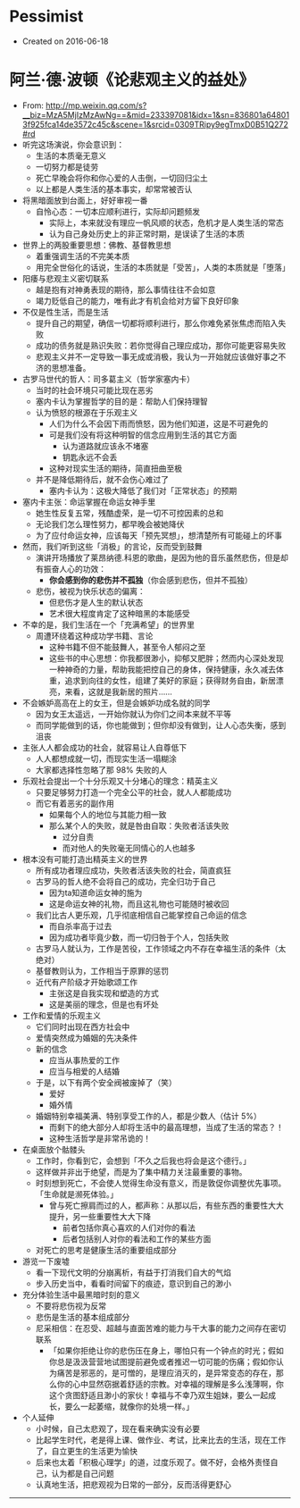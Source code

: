 # Pessimist

- Created on 2016-06-18


#  阿兰·德·波顿《论悲观主义的益处》

- From: <http://mp.weixin.qq.com/s?__biz=MzA5MjIzMzAwNg==&mid=233397081&idx=1&sn=836801a648013f925fca14de3572c45c&scene=1&srcid=0309TRipy9egTmxD0B51Q272#rd>
- 听完这场演说，你会意识到：
    - 生活的本质毫无意义
    - 一切努力都是徒劳
    - 死亡早晚会将你和你心爱的人击倒，一切回归尘土
    - 以上都是人类生活的基本事实，却常常被否认
- 将黑暗面放到台面上，好好审视一番
    - 自怜心态：一切本应顺利进行，实际却问题频发
        - 实际上，本来就没有理应一帆风顺的状态，危机才是人类生活的常态
        - 认为自己身处历史上的非正常时期，是误读了生活的本质
- 世界上的两股重要思想：佛教、基督教思想
    - 着重强调生活的不完美本质
    - 用完全世俗化的话说，生活的本质就是「受苦」，人类的本质就是「堕落」
- 阳痿与悲观主义密切联系
    - 越是抱有对神勇表现的期待，那么事情往往不会如意
    - 竭力贬低自己的能力，唯有此才有机会给对方留下良好印象
- 不仅是性生活，而是生活
    - 提升自己的期望，确信一切都将顺利进行，那么你难免紧张焦虑而陷入失败
    - 成功的债务就是熟识失败：若你觉得自己理应成功，那你可能更容易失败
    - 悲观主义并不一定导致一事无成或消极，我认为一开始就应该做好事之不济的思想准备。
- 古罗马世代的哲人：司多葛主义（哲学家塞内卡）
    - 当时的社会环境只可能比现在恶劣
    - 塞内卡认为掌握哲学的目的是：帮助人们保持理智
    - 认为愤怒的根源在于乐观主义
        - 人们为什么不会因下雨而愤怒，因为他们知道，这是不可避免的
        - 可是我们没有将这种明智的信念应用到生活的其它方面
            - 认为道路就应该永不堵塞
            - 钥匙永远不会丢
        - 这种对现实生活的期待，简直扭曲至极
    - 并不是降低期待后，就不会伤心难过了
        - 塞内卡认为：这极大降低了我们对「正常状态」的预期
- 塞内卡主张：命运掌握在命运女神手里
    - 她生性反复五常，残酷虚荣，是一切不可控因素的总和
    - 无论我们怎么理性努力，都早晚会被她降伏
    - 为了应付命运女神，应该每天「预先冥想」，想清楚所有可能碰上的坏事
- 然而，我们听到这些「消极」的言论，反而受到鼓舞
    - 演讲开场播放了莱昂纳德.科恩的歌曲，是因为他的音乐虽然悲伤，但是却有振奋人心的功效：
        - __你会感到你的悲伤并不孤独__（你会感到悲伤，但并不孤独）
    - 悲伤，被视为快乐状态的偏离：
        - 但悲伤才是人生的默认状态
        - 艺术很大程度肯定了这种暗黑的本能感受
- 不幸的是，我们生活在一个「充满希望」的世界里
    - 周遭环绕着这种成功学书籍、言论
        - 这种书籍不但不能鼓舞人，甚至令人郁闷之至
        - 这些书的中心思想：你我都很渺小，抑郁又肥胖；然而内心深处发现一种神奇的力量，帮助我能把控自己的身体，保持健康，永久减去体重，追求到向往的女性，组建了美好的家庭；获得财务自由，新居漂亮，来看，这就是我新居的照片……
- 不会嫉妒高高在上的女王，但是会嫉妒功成名就的同学
    - 因为女王太遥远，一开始你就认为你们之间本来就不平等
    - 而同学能做到的话，你也能做到；但你却没有做到，让人心态失衡，感到沮丧
- 主张人人都会成功的社会，就容易让人自尊低下
    - 人人都想成就一切，而现实生活一塌糊涂
    - 大家都选择性忽略了那 98% 失败的人
- 乐观社会提出一个十分乐观又十分堵心的理念：精英主义
    - 只要足够努力打造一个完全公平的社会，就人人都能成功
    - 而它有着恶劣的副作用
        - 如果每个人的地位与其能力相一致
        - 那么某个人的失败，就是咎由自取：失败者活该失败
            - 过分自责
            - 而对他人的失败毫无同情心的人也越多
- 根本没有可能打造出精英主义的世界
    - 所有成功者理应成功，失败者活该失败的社会，简直疯狂
    - 古罗马的哲人绝不会将自己的成功，完全归功于自己
        - 因为ta知道命运女神的施为
        - 这是命运女神的礼物，而且这礼物也可能随时被收回
    - 我们比古人更乐观，几乎彻底相信自己能掌控自己命运的信念
        - 而自杀率高于过去
        - 因为成功者毕竟少数，而一切归咎于个人，包括失败
    - 古罗马人就认为，工作是苦役，工作领域之内不存在幸福生活的条件（太绝对）
    - 基督教则认为，工作相当于原罪的惩罚
    - 近代有产阶级才开始歌颂工作
        - 主张这是自我实现和塑造的方式
        - 这是美丽的理念，但是也有坏处
- 工作和爱情的乐观主义
    - 它们同时出现在西方社会中
    - 爱情突然成为婚姻的先决条件
    - 新的信念
        - 应当从事热爱的工作
        - 应当与相爱的人结婚
    - 于是，以下有两个安全阀被废掉了（笑）
        - 爱好
        - 婚外情
    - 婚姻特别幸福美满、特别享受工作的人，都是少数人（估计 5%）
        - 而剩下的绝大部分人却将生活中的最高理想，当成了生活的常态？！
        - 这种生活哲学是非常吊诡的！
- 在桌面放个骷髅头
    - 工作时，你看到它，会想到「不久之后我也将会是这个德行。」
    - 这样做并非出于绝望，而是为了集中精力关注最重要的事物。
    - 时刻想到死亡，不会使人觉得生命没有意义，而是敦促你调整优先事项。「生命就是濒死体验。」
        - 曾与死亡擦肩而过的人，都声称：从那以后，有些东西的重要性大大提升，另一些重要性大大下降
            - 前者包括你真心喜欢的人们对你的看法
            - 后者包括别人对你的看法和工作的某些方面
    - 对死亡的思考是健康生活的重要组成部分
- 游览一下废墟
    - 看一下现代文明的分崩离析，有益于打消我们自大的气焰
    - 步入历史当中，看看时间留下的痕迹，意识到自己的渺小
- 充分体验生活中最黑暗时刻的意义
    - 不要将悲伤视为反常
    - 悲伤是生活的基本组成部分
    - 尼采相信：在忍受、超越与直面苦难的能力与干大事的能力之间存在密切联系
        - 「如果你拒绝让你的悲伤压在身上，哪怕只有一个钟点的时光；假如你总是汲汲营营地试图提前避免或者推迟一切可能的伤痛；假如你认为痛苦是邪恶的，是可憎的，是理应消灭的，是异常变态的存在，那么你的心中显然窃据着舒适的宗教。对幸福的理解是多么浅薄啊，你这个贪图舒适且渺小的家伙！幸福与不幸乃双生姐妹，要么一起成长，要么一起萎缩，就像你的处境一样。」
- 个人延伸
    - 小时候，自己太悲观了，现在看来确实没有必要
    - 比起学生时代，老是得上课、做作业、考试，比来比去的生活，现在工作了，自立更生的生活更为愉快
    - 后来也太着「积极心理学」的道，过度乐观了。做不好，会格外责怪自己，认为都是自己问题
    - 认真地生活，把悲观视为日常的一部分，反而活得更舒心

---
